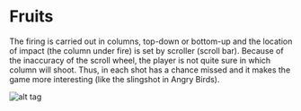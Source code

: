 # Fruits
The firing is carried out in columns, top-down or bottom-up and the location of impact (the column under fire) is set by scroller (scroll bar). Because of the inaccuracy of the scroll wheel, the player is not quite sure in which column will shoot. Thus, in each shot has a chance missed and it makes the game more interesting (like the slingshot in Angry Birds).

![alt tag](http://i.imgur.com/LEonNO9.png)
